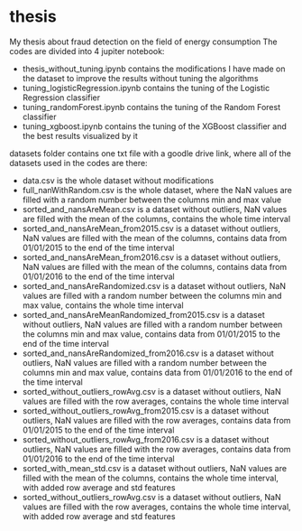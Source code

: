 # thesis
My thesis about fraud detection on the field of energy consumption
The codes are divided into 4 jupiter notebook:
  - thesis_without_tuning.ipynb contains the modifications I have made on the dataset to improve the results without tuning the algorithms
  - tuning_logisticRegression.ipynb contains the tuning of the Logistic Regression classifier
  - tuning_randomForest.ipynb contains the tuning of the Random Forest classifier
  - tuning_xgboost.ipynb contains the tuning of the XGBoost classifier and the best results visualized by it

datasets folder contains one txt file with a goodle drive link, where all of the datasets used in the codes are there:
  - data.csv is the whole dataset without modifications
  - full_nanWithRandom.csv is the whole dataset, where the NaN values are filled with a random number between the columns min and max value
  - sorted_and_nansAreMean.csv is a dataset without outliers, NaN values are filled with the mean of the columns, contains the whole time interval
  - sorted_and_nansAreMean_from2015.csv is a dataset without outliers, NaN values are filled with the mean of the columns, contains data from 01/01/2015 to the end of the time interval
  - sorted_and_nansAreMean_from2016.csv is a dataset without outliers, NaN values are filled with the mean of the columns, contains data from 01/01/2016 to the end of the time interval
  - sorted_and_nansAreRandomized.csv is a dataset without outliers, NaN values are filled with a random number between the columns min and max value, contains the whole time interval
  - sorted_and_nansAreMeanRandomized_from2015.csv is a dataset without outliers, NaN values are filled with a random number between the columns min and max value, contains data from 01/01/2015 to the end of the time interval
  - sorted_and_nansAreRandomized_from2016.csv is a dataset without outliers, NaN values are filled with a random number between the columns min and max value, contains data from 01/01/2016 to the end of the time interval
  - sorted_without_outliers_rowAvg.csv is a dataset without outliers, NaN values are filled with the row averages, contains the whole time interval
  - sorted_without_outliers_rowAvg_from2015.csv is a dataset without outliers, NaN values are filled with the row averages, contains data from 01/01/2015 to the end of the time interval
  - sorted_without_outliers_rowAvg_from2016.csv is a dataset without outliers, NaN values are filled with the row averages, contains data from 01/01/2016 to the end of the time interval
  - sorted_with_mean_std.csv is a dataset without outliers, NaN values are filled with the mean of the columns, contains the whole time interval, with added row average and std features
  - sorted_without_outliers_rowAvg.csv is a dataset without outliers, NaN values are filled with the row averages, contains the whole time interval, with added row average and std features
